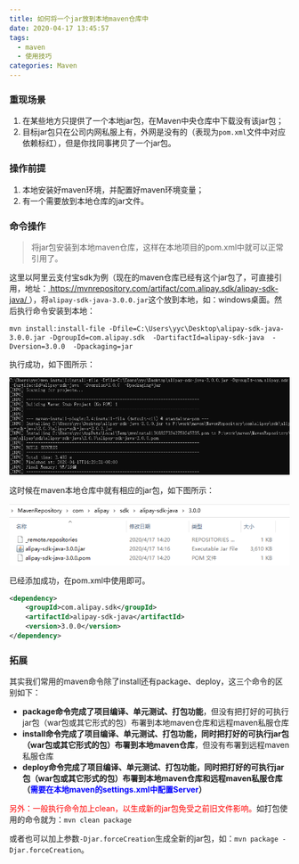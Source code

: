 ```yaml
---
title: 如何将一个jar放到本地maven仓库中
date: 2020-04-17 13:45:57
tags:
  - maven
  - 使用技巧
categories: Maven
---
```


### 重现场景

1. 在某些地方只提供了一个本地jar包，在Maven中央仓库中下载没有该jar包；
2. 目标jar包只在公司内网私服上有，外网是没有的（表现为`pom.xml`文件中对应依赖标红），但是你找同事拷贝了一个jar包。<!--more-->

### 操作前提

1. 本地安装好maven环境，并配置好maven环境变量；
2. 有一个需要放到本地仓库的jar文件。

### 命令操作

> 将jar包安装到本地maven仓库，这样在本地项目的pom.xml中就可以正常引用了。

这里以阿里云支付宝sdk为例（现在的maven仓库已经有这个jar包了，可直接引用，地址：[ https://mvnrepository.com/artifact/com.alipay.sdk/alipay-sdk-java/ ]( https://mvnrepository.com/artifact/com.alipay.sdk/alipay-sdk-java/ )），将`alipay-sdk-java-3.0.0.jar`这个放到本地，如：windows桌面。然后执行命令安装到本地：

```shell
mvn install:install-file -Dfile=C:\Users\yyc\Desktop\alipay-sdk-java-3.0.0.jar -DgroupId=com.alipay.sdk  -DartifactId=alipay-sdk-java  -Dversion=3.0.0  -Dpackaging=jar
```

执行成功，如下图所示：

![执行成功](./local-package-to-local-maven-repository/build-success.png)

这时候在maven本地仓库中就有相应的jar包，如下图所示：

![本地仓库有了jar包](./local-package-to-local-maven-repository/local-repo.png)

已经添加成功，在pom.xml中使用即可。

```xml
<dependency>
    <groupId>com.alipay.sdk</groupId>
    <artifactId>alipay-sdk-java</artifactId>
    <version>3.0.0</version>
</dependency>
```

### 拓展

其实我们常用的maven命令除了install还有package、deploy，这三个命令的区别如下：

- **package命令完成了项目编译、单元测试、打包功能**，但没有把打好的可执行jar包（war包或其它形式的包）布署到本地maven仓库和远程maven私服仓库
- **install命令完成了项目编译、单元测试、打包功能，同时把打好的可执行jar包（war包或其它形式的包）布署到本地maven仓库**，但没有布署到远程maven私服仓库
- **deploy命令完成了项目编译、单元测试、打包功能，同时把打好的可执行jar包（war包或其它形式的包）布署到本地maven仓库和远程maven私服仓库（<span style="color:blue">需要在本地maven的settings.xml中配置Server</span>）**

<span style="color:red">另外：一般执行命令加上clean，以生成新的jar包免受之前旧文件影响。</span>如打包使用的命令就为：`mvn clean package `

或者也可以加上参数`-Djar.forceCreation`生成全新的jar包，如：`mvn package -Djar.forceCreation`。


